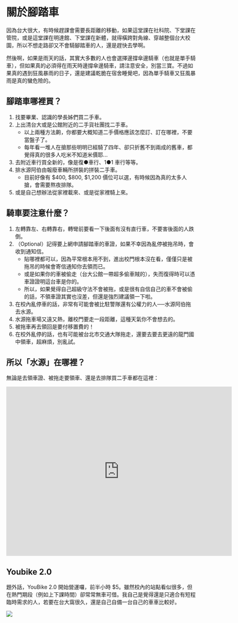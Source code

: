 # 關於腳踏車

因為台大很大，有時候趕課會需要長距離的移動，如果這堂課在社科院、下堂課在管院，或是這堂課在明達館、下堂課在新體，就得橫跨對角線、穿越整個台大校園，所以不想走路卻又不會騎腳踏車的人，還是趕快去學啊。

然後啊，如果是雨天的話，其實大多數的人也會選擇邊撐傘邊騎車（也就是單手騎車），但如果真的必須得在雨天時邊撐傘邊騎車，請注意安全，別當三寶。不過如果真的遇到狂風暴雨的日子，還是建議乾脆在宿舍睡覺吧，因為單手騎車又狂風暴雨是真的蠻危險的。

## 腳踏車哪裡買？


1. 找要畢業、認識的學長姊們買二手車。
2. 上出清台大或是公館附近的二手貨社團找二手車。
    - 以上兩種方法齁，你都要大概知道二手價格應該怎麼訂、訂在哪裡，不要當盤子了。
    - 每年看一堆人在搶那些明明已經騎了四年、卻只折舊不到兩成的舊車，都覺得真的很多人吃米不知道米價耶...
3. 去附近車行買全新的，像是復●車行、1●1 車行等等。
4. 排水源阿伯由報廢車輛所拼裝的拼裝二手車。
   - 目前好像有 $400, $800, $1,200 價位可以選，有時候因為真的太多人搶，會需要熬夜排隊。
5. 或是自己想辦法從家裡載來、或是從家裡騎上來。

## 騎車要注意什麼？

1. 左轉靠左、右轉靠右，轉彎前要看一下後面有沒有直行車，不要害後面的人跌倒。
1. （Optional）記得要上網申請腳踏車的車證，如果不幸因為亂停被拖吊時，會收到通知信。
   - 貼哪裡都可以，因為平常根本用不到，進出校門根本沒在看，僅僅只是被拖吊的時候會寄信通知你去領而已。
   - 或是如果你的車被偷走（台大公館一帶超多偷車賊的），失而復得時可以憑車證證明這台車是你的。
   - 所以，如果覺得自己超級守法不會被拖，或是很有自信自己的車不會被偷的話，不領車證其實也沒差，但還是強烈建議領一下啦。
2. 在校內亂停車的話，非常有可能會被比駐警隊還有公權力的人──水源阿伯拖去水源。
3. 水源拖車場又遠又熱，離校門要走一段距離，這種天氣你不會想去的。
4. 被拖車再去領回是要付移置費的！
5. 在校外亂停的話，也有可能被台北市交通大隊拖走，還要去要去更遠的龍門國中領車，超麻煩，別亂試。

## 所以「水源」在哪裡？

無論是去領車證、被拖走要領車、還是去排隊買二手車都在這裡：

<iframe src="https://www.google.com/maps/embed?pb=!1m18!1m12!1m3!1d3615.6514285007947!2d121.52148827131995!3d25.011957685060157!2m3!1f0!2f0!3f0!3m2!1i1024!2i768!4f13.1!3m3!1m2!1s0x3442ac1555555555%3A0xe76fdad2125c3c80!2z5Y-w5aSn5rC05rqQ5qCh5Y2A5LqM5omL6IWz6LiP6LuK5ouN6LOj5aC0!5e0!3m2!1szh-TW!2stw!4v1533478466745" width="600" height="450" frameborder="0" style="border:0" allowfullscreen></iframe>

## Youbike 2.0

題外話，YouBike 2.0 開始營運囉，前半小時 $5。雖然校內的站點看似很多，但在熱門期段（例如上下課時間）卻常常無車可借。我自己是覺得還是只適合有短程臨時需求的人，若要在台大窩很久，還是自己自備一台自己的車車比較好。

![](/img/youbike2.0mapinntu.png)